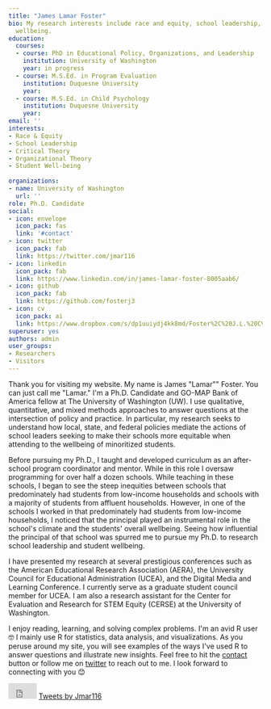 ```yaml
---
title: "James Lamar Foster"
bio: My research interests include race and equity, school leadership, and student
  wellbeing.
education:
  courses:
  - course: PhD in Educational Policy, Organizations, and Leadership
    institution: University of Washington
    year: in progress
  - course: M.S.Ed. in Program Evaluation
    institution: Duquesne University
    year: 
  - course: M.S.Ed. in Child Psychology
    institution: Duquesne University
    year: 
email: ''
interests:
- Race & Equity
- School Leadership
- Critical Theory
- Organizational Theory
- Student Well-being
 
organizations:
- name: University of Washington
  url: ''
role: Ph.D. Candidate
social:
- icon: envelope
  icon_pack: fas
  link: '#contact'
- icon: twitter
  icon_pack: fab
  link: https://twitter.com/jmar116
- icon: linkedin
  icon_pack: fab
  link: https://www.linkedin.com/in/james-lamar-foster-8005aab6/
- icon: github
  icon_pack: fab
  link: https://github.com/fosterj3
- icon: cv
  icon_pack: ai
  link: https://www.dropbox.com/s/dp1uuiydj4kk8md/Foster%2C%20J.L.%20CV.docx?dl=0
superuser: yes
authors: admin
user_groups:
- Researchers
- Visitors
---
```

Thank you for visiting my website. My name is James "Lamar"" Foster. You can just call me "Lamar." I'm a Ph.D. Candidate and GO-MAP Bank of America fellow at The University of Washington (UW). I use qualitative, quantitative, and mixed methods approaches to answer questions at the intersection of policy and practice. In particular, my research seeks to understand how local, state, and federal policies mediate the actions of school leaders seeking to make their schools more equitable when attending to the wellbeing of minoritized students.

Before pursuing my Ph.D., I taught and developed curriculum as an after-school program coordinator and mentor. While in this role I oversaw programming for over half a dozen schools. While teaching in these schools, I began to see the steep inequities between schools that predominately had students from low-income households and schools with a majority of students from affluent households. However, in one of the schools I worked in that predominately had students from low-income households, I noticed that the principal played an instrumental role in the school's climate and the students' overall wellbeing. Seeing how influential the principal of that school was spurred me to pursue my Ph.D. to research school leadership and student wellbeing.

I have presented my research at several prestigious conferences such as the American Educational Research Association (AERA), the University Council for Educational Administration (UCEA), and the Digital Media and Learning Conference. I currently serve as a graduate student council member for UCEA. I am also a research assistant for the Center for Evaluation and Research for STEM Equity (CERSE) at the University of Washington.

I enjoy reading, learning, and solving complex problems. I'm an avid R user 🤓 I mainly use R for statistics, data analysis, and visualizations. As you peruse around my site, you will see examples of the ways I've used R to answer questions and illustrate new insights. Feel free to hit the [contact](#contact) button or follow me on [twitter](https://twitter.com/Jmar116) to reach out to me. I look forward to connecting with you :blush:

<iframe width="56" height="31" src="https://www.youtube.com/embed/5qap5aO4i9A?autoplay=1" frameborder="0" allow="accelerometer;autoplay;encrypted-media; gyroscope; picture-in-picture" allowfullscreen></iframe    
</iframe>
<a class="twitter-timeline" data-width="220" data-height="250" data-theme="dark" href="https://twitter.com/Jmar116?ref_src=twsrc%5Etfw">Tweets by Jmar116</a> <script async src="https://platform.twitter.com/widgets.js" charset="utf-8"></script>


